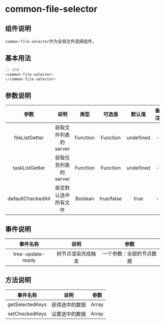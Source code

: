 # common-file-selector

## 组件说明

`common-file-selector`作为全局文件选择组件。

## 基本用法

```javascript
// 使用
<common-file-selector>
</common-file-selector>
```

## 参数说明

| 参数 | 说明 | 类型 | 可选值 | 默认值 | 备注 |
| :-----------: | :-----------: | :------: | :---------: | :--------: | :---------------------: |
| fileListGetter | 获取文件列表的server | Function | Function | undefined | - |
| taskListGetter | 获取任务列表的server | Function | Function | undefined | - |
| defaultCheckedAll | 是否默认选中所有文件 | Boolean | true/false | true | - |

## 事件说明

| 事件名称 | 说明 | 参数 |
| :------: | :------------: | :------------------: |
| tree-update-ready | 树节点渲染完成触发 | 一个参数：全部的节点数据 |

## 方法说明

| 事件名称 | 说明 | 参数 |
| :------: | :------------: | :------------------: |
| getSelectedKeys | 获得选中的数据 | Array |
| setCheckedKeys | 设置选中的数据 | Array |
